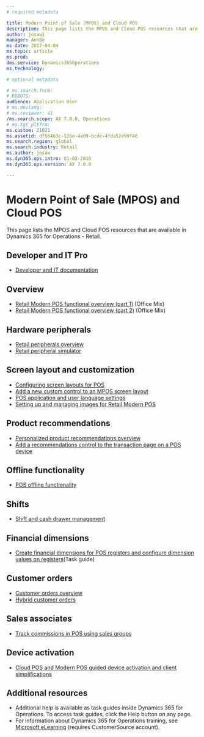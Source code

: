 ```yaml
---
# required metadata

title: Modern Point of Sale (MPOS) and Cloud POS
description: This page lists the MPOS and Cloud POS resources that are available in Dynamics 365 for Operations - Retail.
author: josaw1
manager: AnnBe
ms date: 2017-04-04
ms.topic: article
ms.prod: 
dms.service: Dynamics365Operations
ms.technology: 

# optional metadata

# ms.search.form: 
# ROBOTS: 
audience: Application User
# ms.devlang: 
# ms.reviewer: 41
/ms.search.scope: AX 7.0.0, Operations
# ms.tgt_pltfrm: 
ms.custom: 21021
ms.assetid: df56463c-126e-4a09-bcdc-4fda52e99f46
ms.search.region: global
ms.search.industry: Retail
ms.author: josaw
ms.dyn365.ops.intro: 01-02-2016
ms.dyn365.ops.version: AX 7.0.0

---
```


# Modern Point of Sale (MPOS) and Cloud POS

This page lists the MPOS and Cloud POS resources that are available in Dynamics 365 for Operations - Retail.

Developer and IT Pro
--------------------

-   [Developer and IT documentation](dev-itpro/dev-retail-home-page.md)

## Overview
-   [Retail Modern POS functional overview (part 1)](https://mix.office.com/watch/1mhlvuetfyue6) (Office Mix)
-   [Retail Modern POS functional overview (part 2)](https://mix.office.com/watch/ln8lkpiqwrhr) (Office Mix)

## Hardware peripherals
-   [Retail peripherals overview](retail-peripherals-overview.md)
-   [Retail peripheral simulator](retail-peripheral-simulator.md)

## Screen layout and customization
-   [Configuring screen layouts for POS](pos-screen-layouts.md)
-   [Add a new custom control to an MPOS screen layout](dev-itpro/add-new-custom-control-mpos-screen-layout.md)
-   [POS application and user language settings](pos-application-user-language-settings.md)
-   [Setting up and managing images for Retail Modern POS](set-up-manage-images-retail-mpos.md)

## Product recommendations
-   [Personalized product recommendations overview](personalized-product-recommendations.md)
-   [Add a recommendations control to the transaction page on a POS device](add-recommendations-control-pos-screen.md)

## Offline functionality
-   [POS offline functionality](pos-offline-functionality.md)

## Shifts
-   [Shift and cash drawer management](shift-drawer-management.md)

## Financial dimensions
-   [Create financial dimensions for POS registers and configure dimension values on registers](http://ax.help.dynamics.com/en/wiki/create-financial-dimensions-for-pos-registers-and-configure-dimension-values-on-registers/)(Task guide)

## Customer orders
-   [Customer orders overview](customer-orders-overview.md)
-   [Hybrid customer orders](hybrid-customer-orders.md)

## Sales associates
-   [Track commissions in POS using sales groups](pos-sales-groups-track-commissions.md)

## Device activation
-   [Cloud POS and Modern POS guided device activation and client simplifications](retail-modern-pos-device-activation.md)

## []()Additional resources
-   Additional help is available as task guides inside Dynamics 365 for Operations. To access task guides, click the Help button on any page.
-   For information about Dynamics 365 for Operations training, see [Microsoft eLearning](https://mbs2.microsoft.com/members/elearning/dynamicstrainingcert.aspx) (requires CustomerSource account).

 

